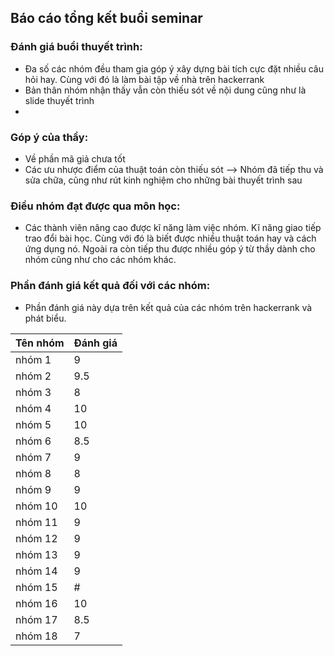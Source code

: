 ## Báo cáo tổng kết buổi seminar

### Đánh giá buổi thuyết trình:

- Đa số các nhóm đều tham gia góp ý xây dựng bài tích cực đặt nhiều câu hỏi hay. Cùng với đó là làm bài tập về nhà trên hackerrank 
- Bản thân nhóm nhận thấy vẫn còn thiếu sót về nội dung cũng như là slide thuyết trình
- 
### Góp ý của thầy:

- Về phần mã giả chưa tốt
- Các ưu nhược điểm của thuật toán còn thiếu sót
--> Nhóm đã tiếp thu và sửa chữa, cũng như rút kinh nghiệm cho những bài thuyết trình sau

### Điều nhóm đạt được qua môn học:

- Các thành viên nâng cao được kĩ năng làm việc nhóm. Kĩ năng giao tiếp trao đổi bài học. Cùng với đó
là biết được nhiều thuật toán hay và cách ứng dụng nó. Ngoài ra còn tiếp thu được nhiều góp ý từ thầy 
dành cho nhóm cũng như cho các nhóm khác.

### Phần đánh giá kết quả đối với các nhóm:
  * Phần đánh giá này dựa trên kết quả của các nhóm trên hackerrank và phát biểu.
  
|**Tên nhóm**|**Đánh giá**|
|:---|:---|
|nhóm 1|9|
|nhóm 2|9.5|
|nhóm 3|8|
|nhóm 4|10|
|nhóm 5|10|
|nhóm 6|8.5|
|nhóm 7|9|
|nhóm 8|8|
|nhóm 9|9|
|nhóm 10|10|
|nhóm 11|9|
|nhóm 12|9|
|nhóm 13|9|
|nhóm 14|9|
|nhóm 15|#|
|nhóm 16|10|
|nhóm 17|8.5|
|nhóm 18|7|
